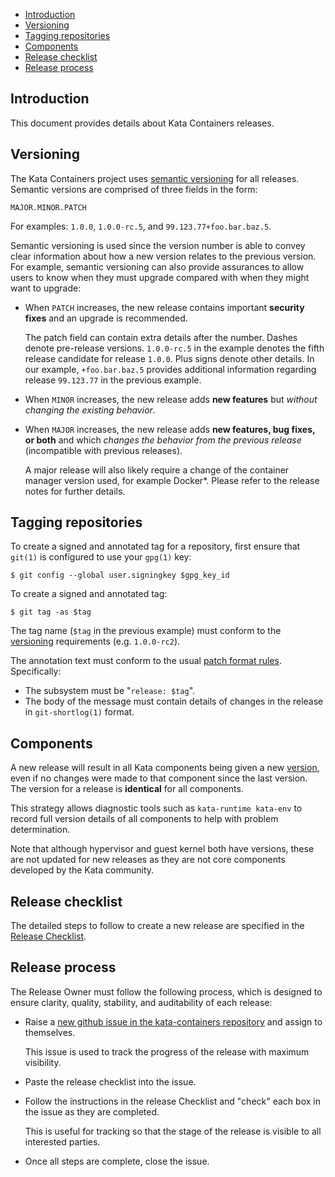 * [Introduction](#introduction)
* [Versioning](#versioning)
* [Tagging repositories](#tagging-repositories)
* [Components](#components)
* [Release checklist](#release-checklist)
* [Release process](#release-process)

## Introduction

This document provides details about Kata Containers releases.

## Versioning

The Kata Containers project uses [semantic versioning](http://semver.org/) for all releases. Semantic versions are comprised of three fields in the form:

```
MAJOR.MINOR.PATCH
```

For examples: `1.0.0`, `1.0.0-rc.5`, and `99.123.77+foo.bar.baz.5`.

Semantic versioning is used since the version number is able to convey clear information about how a new version relates to the previous version. For example, semantic versioning can also provide assurances to allow users to know when they must upgrade compared with when they might want to upgrade:

- When `PATCH` increases, the new release contains important **security fixes**
  and an upgrade is recommended.

  The patch field can contain extra details after the number. Dashes denote pre-release versions. `1.0.0-rc.5` in the example denotes the fifth release candidate for release `1.0.0`. Plus signs denote other details. In our example, `+foo.bar.baz.5` provides additional information regarding release `99.123.77` in the previous example.

- When `MINOR` increases, the new release adds **new features** but *without
  changing the existing behavior*.

- When `MAJOR` increases, the new release adds **new features, bug fixes, or
  both** and which *changes the behavior from the previous release* (incompatible with previous releases).

  A major release will also likely require a change of the container manager version used, for example Docker\*. Please refer to the release notes for further details.

## Tagging repositories

To create a signed and annotated tag for a repository, first ensure that `git(1)` is configured to use your `gpg(1)` key:

```
$ git config --global user.signingkey $gpg_key_id
```

To create a signed and annotated tag:

```
$ git tag -as $tag
```

The tag name (`$tag` in the previous example) must conform to the [versioning](#versioning) requirements (e.g. `1.0.0-rc2`).

The annotation text must conform to the usual [patch format rules](https://github.com/kata-containers/community/blob/master/CONTRIBUTING.md#patch-format). Specifically:

- The subsystem must be "`release: $tag`".
- The body of the message must contain details of changes in the release in `git-shortlog(1)` format.

## Components

A new release will result in all Kata components being given a new [version](#versioning), even if no changes were made to that component since the last version. The version for a release is **identical** for all  components.

This strategy allows diagnostic tools such as `kata-runtime kata-env` to record full version details of all components to help with problem determination.

Note that although hypervisor and guest kernel both have versions, these are not updated for new releases as they are not core components developed by the Kata community.

## Release checklist

The detailed steps to follow to create a new release are specified in the [Release Checklist](#Release-Checklist).

## Release process

The Release Owner must follow the following process, which is designed to ensure clarity, quality, stability, and auditability of each release:

- Raise a [new github issue in the kata-containers repository](https://github.com/kata-containers/kata-containers/issues/new) and assign to themselves.

  This issue is used to track the progress of the release with maximum visibility.

- Paste the release checklist into the issue.

- Follow the instructions in the release Checklist and "check" each box in the issue as they are completed.

  This is useful for tracking so that the stage of the release is visible to all interested parties.

- Once all steps are complete, close the issue.
